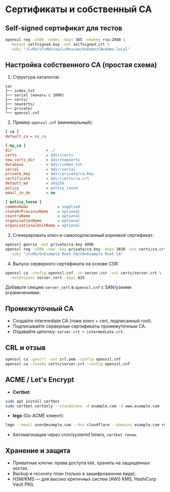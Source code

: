 # Сертификаты и собственный CA

## Self-signed сертификат для тестов

```bash
openssl req -x509 -nodes -days 365 -newkey rsa:2048 \
  -keyout selfsigned.key -out selfsigned.crt \
  -subj "/C=RU/ST=Moscow/L=Moscow/O=Demo/CN=demo.local"
```

## Настройка собственного CA (простая схема)

1. Структура каталогов:

```
ca/
├── index.txt
├── serial (начать с 1000)
├── certs/
├── newcerts/
├── private/
└── openssl.cnf
```

2. Пример `openssl.cnf` (минимальный):

```ini
[ ca ]
default_ca = my_ca

[ my_ca ]
dir               = ./
certs             = $dir/certs
new_certs_dir     = $dir/newcerts
database          = $dir/index.txt
serial            = $dir/serial
private_key       = $dir/private/ca.key
certificate       = $dir/certs/ca.crt
default_md        = sha256
policy            = policy_loose
email_in_dn       = no

[ policy_loose ]
commonName             = supplied
stateOrProvinceName    = optional
countryName            = optional
organizationName       = optional
organizationalUnitName = optional
```

3. Сгенерировать ключ и самоподписанный корневой сертификат:

```bash
openssl genrsa -out private/ca.key 4096
openssl req -x509 -new -key private/ca.key -days 3650 -out certs/ca.crt \
  -subj "/C=RU/O=Example Root CA/CN=Example Root CA"
```

4. Выпуск серверного сертификата на основе CSR:

```bash
openssl ca -config openssl.cnf -in server.csr -out certs/server.crt \
  -extensions server_cert -days 825
```

Добавьте секцию `server_cert` в `openssl.cnf` с SAN/узкими ограничениями.

## Промежуточный CA

- Создайте intermediate CA (тоже ключ + cert, подписанный root).
- Подписывайте серверные сертификаты промежуточным CA.
- Отдавайте цепочку: `server.crt + intermediate.crt`.

## CRL и отзыв

```bash
openssl ca -gencrl -out crl.pem -config openssl.cnf
openssl ca -revoke certs/server.crt -config openssl.cnf
```

## ACME / Let's Encrypt

- **Certbot**:

```bash
sudo apt install certbot
sudo certbot certonly --standalone -d example.com -d www.example.com
```

- **lego** (Go ACME клиент):

```bash
lego --email user@example.com --dns cloudflare --domains example.com run
```

- Автоматизация через cron/systemd timers, `certbot renew`.

## Хранение и защита

- Приватные ключи: права доступа `600`, хранить на защищённых хостах.
- Backup и recovery план (только в зашифрованном виде).
- HSM/KMS — для высоко критичных систем (AWS KMS, HashiCorp Vault PKI).
